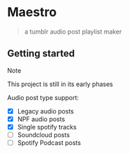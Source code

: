 # Maestro 
> a tumblr audio post playlist maker

## Getting started
> [!note]
> This project is still in its early phases

Audio post type support:
- [x] Legacy audio posts
- [x] NPF audio posts
- [x] Single spotify tracks
- [ ] Soundcloud posts
- [ ] Spotify Podcast posts

